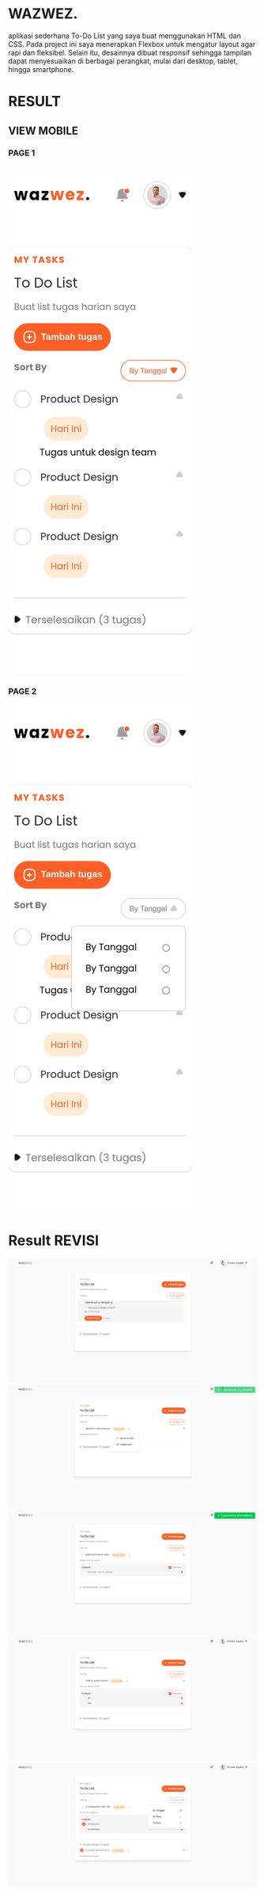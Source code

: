 # WAZWEZ.
aplikasi sederhana To-Do List yang saya buat menggunakan HTML dan CSS. Pada project ini saya menerapkan Flexbox untuk mengatur layout agar rapi dan fleksibel. Selain itu, desainnya dibuat responsif sehingga tampilan dapat menyesuaikan di berbagai perangkat, mulai dari desktop, tablet, hingga smartphone.

# RESULT 
## VIEW MOBILE
### PAGE 1
![alt text](<assest/images/127.0.0.1_5500_page1new.html (3).png>)

### PAGE 2
![alt text](<assest/images/127.0.0.1_5500_page2new.html (3).png>)


# Result REVISI
![alt text](/assest/images/image.png)
![alt text](/assest/images/image-2.png)
![alt text](/assest/images/image-1.png)
![alt text](/assest/images/image-3.png)
![alt text](/assest/images/image-4.png)